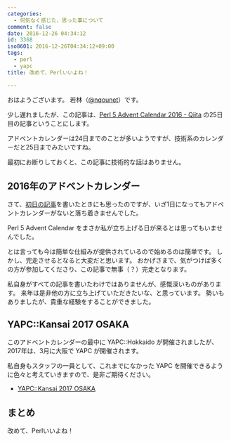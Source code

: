 ```yaml
---
categories:
  - 何気なく感じた、思った事について
comment: false
date: 2016-12-26 04:34:12
id: 3368
iso8601: 2016-12-26T04:34:12+09:00
tags:
  - perl
  - yapc
title: 改めて、Perlいいよね！

---
```


<p>おはようございます。
若林（<a href="https://twitter.com/nqounet">@nqounet</a>）です。</p>

<p>少し遅れましたが、この記事は、<a href="http://qiita.com/advent-calendar/2016/perl5">Perl 5 Advent Calendar 2016 - Qiita</a> の25日目の記事ということにします。</p>

<p>アドベントカレンダーは24日までのことが多いようですが、技術系のカレンダーだと25日までみたいですね。</p>

<p>最初にお断りしておくと、この記事に技術的な話はありません。</p>

<h2>2016年のアドベントカレンダー</h2>

<p>さて、<a href="/2016/12/01/010847">初日の記事</a>を書いたときにも思ったのですが、いざ1日になってもアドベントカレンダーがないと落ち着きませんでした。</p>

<p>Perl 5 Advent Calendar をまさか私が立ち上げる日が来るとは思ってもいませんでした。</p>

<p>とは言っても今は簡単な仕組みが提供されているので始めるのは簡単です。
しかし、完走させるとなると大変だと思います。
おかげさまで、気がつけば多くの方が参加してくださり、この記事で無事（？）完走となります。</p>

<p>私自身がすべての記事を書いたわけではありませんが、感慨深いものがあります。
来年は是非他の方に立ち上げていただきたいな、と思っています。
勢いもありましたが、貴重な経験をすることができました。</p>

<h2>YAPC::Kansai 2017 OSAKA</h2>

<p>このアドベントカレンダーの最中に YAPC::Hokkaido が開催されましたが、2017年は、3月に大阪で YAPC が開催されます。</p>

<p>私自身もスタッフの一員として、これまでになかった YAPC を開催できるように色々と考えていきますので、是非ご期待ください。</p>

<ul>
<li><a href="http://yapcjapan.org/2017kansai/">YAPC::Kansai 2017 OSAKA</a></li>
</ul>

<h2>まとめ</h2>

<p>改めて、Perlいいよね！</p>
    	